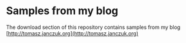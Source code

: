 Samples from my blog
===

The download section of this repository contains samples from my blog [http://tomasz.janczuk.org](http://tomasz.janczuk.org)